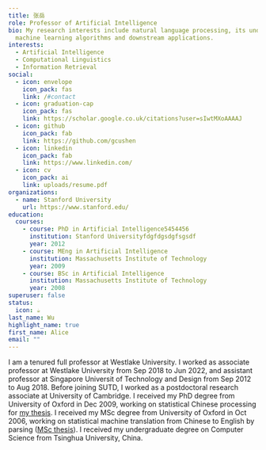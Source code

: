 ```yaml
---
title: 张岳
role: Professor of Artificial Intelligence
bio: My research interests include natural language processing, its underlying
  machine learning algorithms and downstream applications.
interests:
  - Artificial Intelligence
  - Computational Linguistics
  - Information Retrieval
social:
  - icon: envelope
    icon_pack: fas
    link: /#contact
  - icon: graduation-cap
    icon_pack: fas
    link: https://scholar.google.co.uk/citations?user=sIwtMXoAAAAJ
  - icon: github
    icon_pack: fab
    link: https://github.com/gcushen
  - icon: linkedin
    icon_pack: fab
    link: https://www.linkedin.com/
  - icon: cv
    icon_pack: ai
    link: uploads/resume.pdf
organizations:
  - name: Stanford University
    url: https://www.stanford.edu/
education:
  courses:
    - course: PhD in Artificial Intelligence5454456
      institution: Stanford Universityfdgfdgsdgfsgsdf
      year: 2012
    - course: MEng in Artificial Intelligence
      institution: Massachusetts Institute of Technology
      year: 2009
    - course: BSc in Artificial Intelligence
      institution: Massachusetts Institute of Technology
      year: 2008
superuser: false
status:
  icon: ☕️
last_name: Wu
highlight_name: true
first_name: Alice
email: ""
---
```

I am a tenured full professor at Westlake University. I worked as associate professor at Westlake University from Sep 2018 to Jun 2022, and assistant professor at Singapore Universit of Technology and Design from Sep 2012 to Aug 2018. Before joining SUTD, I worked as a postdoctoral research associate at University of Cambridge. I received my PhD degree from University of Oxford in Dec 2009, working on statistical Chinese processing for [my thesis](https://frcchang.github.io/pub/thesis.pdf). I received my MSc degree from University of Oxford in Oct 2006, working on statistical machine translation from Chinese to English by parsing ([MSc thesis](https://frcchang.github.io/pub/mscthesis.pdf)). I received my undergraduate degree on Computer Science from Tsinghua University, China.